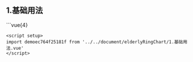 ## 1.基础用法
<demoec764f25181f />
```vue{4}
<template>
    <elderly-ring-chart ref="chartRef"></elderly-ring-chart>
</template>

<script setup>
import { ref, onMounted } from 'vue';

const chartRef = ref();

onMounted(() => chartRef.value.renderChart());
</script>
<style lang="scss" scoped>
.chart {
    height: 664px;
    background-color: rgb(3, 43, 68);
}
</style>
```
<script setup>
import demoec764f25181f from '../../document/elderlyRingChart/1.基础用法.vue'
</script>